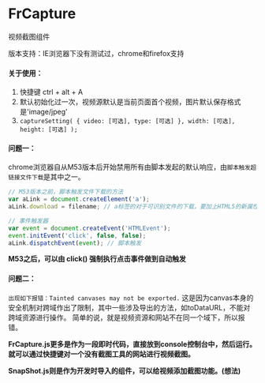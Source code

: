 # FrCapture
视频截图组件

版本支持：IE浏览器下没有测试过，chrome和firefox支持

#### 关于使用：
1. 快捷键 ctrl + alt + A
2. 默认初始化过一次，视频源默认是当前页面首个视频，图片默认保存格式是'image/jpeg'
3. ```captureSetting( { video: [可选], type: [可选] }, width: [可选], height: [可选] );```
 
#### 问题一：
chrome浏览器自从M53版本后开始禁用所有由脚本发起的默认响应，由```脚本触发超链接文件下载```是其中之一。
```javascript
// M53版本之前，脚本触发文件下载的方法
var aLink = document.createElement('a');
aLink.download = filename; // a标签的对于可识别文件的下载，要加上HTML5的新属性download

// 事件触发器
var event = document.createEvent('HTMLEvent');
event.initEvent('click', false, false);
aLink.dispatchEvent(event); // 脚本触发
```
**M53之后，可以由 click() 强制执行点击事件做到自动触发**

#### 问题二：
```出现如下报错：Tainted canvases may not be exported.```
这是因为canvas本身的安全机制对跨域作出了限制，其中一些涉及导出的方法，如toDataURL，不能对跨域资源进行操作。
简单的说，就是视频资源和网站不在同一个域下，所以报错。

**FrCapture.js更多是作为一段即时代码，直接放到console控制台中，然后运行。就可以通过快捷键对一个没有截图工具的网站进行视频截图。**

**SnapShot.js则是作为开发时导入的组件，可以给视频添加截图功能。(想法)**
